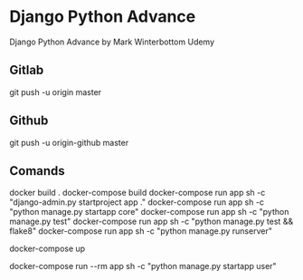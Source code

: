 # Django Python Advance

Django Python Advance by Mark Winterbottom Udemy

## Gitlab

git push -u origin master

## Github

git push -u origin-github master

## Comands

docker build .
docker-compose build
docker-compose run app sh -c "django-admin.py startproject app ."
docker-compose run app sh -c "python manage.py startapp core"
docker-compose run app sh -c "python manage.py test"
docker-compose run app sh -c "python manage.py test && flake8"
docker-compose run app sh -c "python manage.py runserver"

docker-compose up

docker-compose run --rm app sh -c "python manage.py startapp user"
